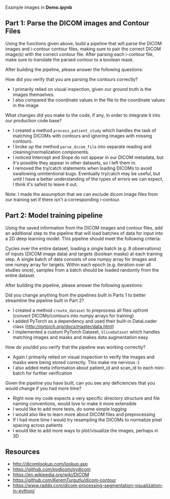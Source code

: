 Example images in **Demo.ipynb**

## Part 1: Parse the DICOM images and Contour Files

Using the functions given above, build a pipeline that will parse the DICOM images and i-contour contour files,
making sure to pair the correct DICOM image(s) with the correct contour file.
After parsing each i-contour file, make sure to translate the parsed contour to a boolean mask.

After building the pipeline, please answer the following questions:

 How did you verify that you are parsing the contours correctly?
  * I primarily relied on visual inspection, given our ground truth is the images themselves.
  * I also compared the coordinate values in the file to the coordinate values in the image

 What changes did you make to the code, if any, in order to integrate it into our production code base?
  * I created a method `process_patient_study` which handles the task of matching DICOMs with contours and ignoring images with missing contours.
  * I broke up the method `parse_dicom_file` into separate reading and cleaning/normalization components.
  * I noticed Intercept and Slope do not appear in our DICOM metadata, but it's possible they appear in other datasets, so I left them in.
  * I removed the try/catch statements when loading DICOMs to avoid swallowing unintentional bugs. Eventually try/catch may be useful, but until I have a better understanding of the types of errors we can expect, I think it's safest to leave it out.

Note: I made the assumption that we can exclude dicom image files from our training set if there isn't a corresponding i-contour.

## Part 2: Model training pipeline

Using the saved information from the DICOM images and contour files, add an additional step to the pipeline that will
load batches of data for input into a 2D deep learning model. This pipeline should meet the following criteria:

 Cycles over the entire dataset, loading a single batch (e.g. 8 observations) of inputs (DICOM image data) and targets (boolean masks) at each training step.
 A single batch of data consists of one numpy array for images and one numpy array for targets.
 Within each epoch (e.g. iteration over all studies once), samples from a batch should be loaded randomly from the entire dataset.

After building the pipeline, please answer the following questions:

 Did you change anything from the pipelines built in Parts 1 to better streamline the pipeline built in Part 2?
  * I created a method `create_dataset` to preprocess all files upfront (convert DICOMs/contours into numpy arrays for training)
  * I added PyTorch as a dependency and used their built-in DataLoader class (http://pytorch.org/docs/master/data.html)
  * I implemented a custom PyTorch Dataset, `SliceDataset` which handles matching images and masks and makes data augmentation easy

 How do you/did you verify that the pipeline was working correctly?
  * Again I primarily relied on visual inspection to verify the images and masks were being stored correctly. This make me nervous :(
  * I also added meta information about patient_id and scan_id to each mini-batch for further verification

 Given the pipeline you have built, can you see any deficiencies that you would change if you had more time?
  * Right now my code expects a very specific directory structure and file naming conventions, would love to make it more extensible
  * I would like to add more tests, do some simple logging
  * I would also like to learn more about DICOM files and preprocessing
  * If I had more time I would try resampling the DICOMs to normalize pixel spacing across patients
  * I would like to add more ways to plot/visualize the images, perhaps in 3D


## Resources

* http://dicomlookup.com/lookup.asp
* https://github.com/pydicom/pydicom
* https://en.wikipedia.org/wiki/DICOM
* https://github.com/KeremTurgutlu/dicom-contour
* https://www.raddq.com/dicom-processing-segmentation-visualization-in-python/
